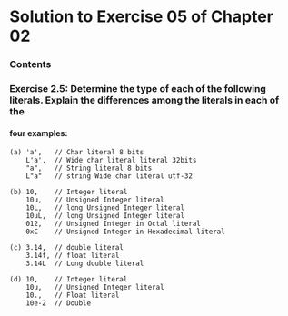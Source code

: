 # Solution to Exercise 05 of Chapter 02

### Contents

### Exercise 2.5: Determine the type of each of the following literals. Explain the differences among the literals in each of the


#### four examples:
```
(a) 'a',   // Char literal 8 bits
    L'a',  // Wide char literal literal 32bits
    "a",   // String literal 8 bits
    L"a"   // string Wide char literal utf-32

```
```
(b) 10,    // Integer literal
    10u,   // Unsigned Integer literal
    10L,   // long Unsigned Integer literal
    10uL,  // long Unsigned Integer literal
    012,   // Unsigned Integer in Octal literal
    0xC    // Unsigned Integer in Hexadecimal literal

```
```
(c) 3.14,  // double literal
    3.14f, // float literal
    3.14L  // Long double literal

```
```
(d) 10,    // Integer literal
    10u,   // Unsigned Integer literal
    10.,   // Float literal
    10e-2  // Double
```
